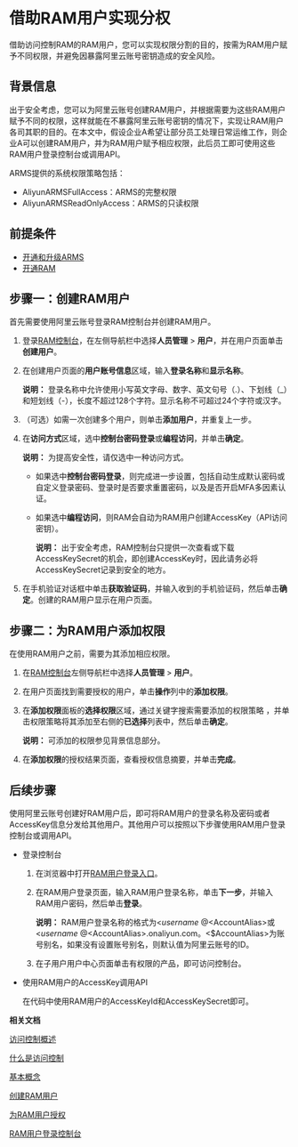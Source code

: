 # 借助RAM用户实现分权

借助访问控制RAM的RAM用户，您可以实现权限分割的目的，按需为RAM用户赋予不同权限，并避免因暴露阿里云账号密钥造成的安全风险。

## 背景信息

出于安全考虑，您可以为阿里云账号创建RAM用户，并根据需要为这些RAM用户赋予不同的权限，这样就能在不暴露阿里云账号密钥的情况下，实现让RAM用户各司其职的目的。在本文中，假设企业A希望让部分员工处理日常运维工作，则企业A可以创建RAM用户，并为RAM用户赋予相应权限，此后员工即可使用这些RAM用户登录控制台或调用API。

ARMS提供的系统权限策略包括：

-   AliyunARMSFullAccess：ARMS的完整权限
-   AliyunARMSReadOnlyAccess：ARMS的只读权限

## 前提条件

-   [开通和升级ARMS](/intl.zh-CN/快速入门/开通和升级ARMS.md)
-   [开通RAM](/intl.zh-CN/产品定价/计费方法.md)

## 步骤一：创建RAM用户

首先需要使用阿里云账号登录RAM控制台并创建RAM用户。

1.  登录[RAM控制台](http://ram.console.aliyun.com)，在左侧导航栏中选择**人员管理** \> **用户**，并在用户页面单击**创建用户**。
2.  在创建用户页面的**用户账号信息**区域，输入**登录名称**和**显示名称**。

    **说明：** 登录名称中允许使用小写英文字母、数字、英文句号（.）、下划线（\_）和短划线（-），长度不超过128个字符。显示名称不可超过24个字符或汉字。

3.  （可选）如需一次创建多个用户，则单击**添加用户**，并重复上一步。
4.  在**访问方式**区域，选中**控制台密码登录**或**编程访问**，并单击**确定**。

    **说明：** 为提高安全性，请仅选中一种访问方式。

    -   如果选中**控制台密码登录**，则完成进一步设置，包括自动生成默认密码或自定义登录密码、登录时是否要求重置密码，以及是否开启MFA多因素认证。
    -   如果选中**编程访问**，则RAM会自动为RAM用户创建AccessKey（API访问密钥）。

        **说明：** 出于安全考虑，RAM控制台只提供一次查看或下载AccessKeySecret的机会，即创建AccessKey时，因此请务必将AccessKeySecret记录到安全的地方。

5.  在手机验证对话框中单击**获取验证码**，并输入收到的手机验证码，然后单击**确定**。创建的RAM用户显示在用户页面。

## 步骤二：为RAM用户添加权限

在使用RAM用户之前，需要为其添加相应权限。

1.  在[RAM控制台](http://ram.console.aliyun.com)左侧导航栏中选择**人员管理** \> **用户**。
2.  在用户页面找到需要授权的用户，单击**操作**列中的**添加权限**。
3.  在**添加权限**面板的**选择权限**区域，通过关键字搜索需要添加的权限策略 ，并单击权限策略将其添加至右侧的**已选择**列表中，然后单击**确定**。

    **说明：** 可添加的权限参见背景信息部分。

4.  在**添加权限**的授权结果页面，查看授权信息摘要，并单击**完成**。

## 后续步骤

使用阿里云账号创建好RAM用户后，即可将RAM用户的登录名称及密码或者AccessKey信息分发给其他用户。其他用户可以按照以下步骤使用RAM用户登录控制台或调用API。

-   登录控制台
    1.  在浏览器中打开[RAM用户登录入口](https://signin.aliyun.com/login.htm)。
    2.  在RAM用户登录页面，输入RAM用户登录名称，单击**下一步**，并输入RAM用户密码，然后单击**登录**。

        **说明：** RAM用户登录名称的格式为<$username\>@<$AccountAlias\>或<$username\>@<$AccountAlias\>.onaliyun.com。<$AccountAlias\>为账号别名，如果没有设置账号别名，则默认值为阿里云账号的ID。

    3.  在子用户用户中心页面单击有权限的产品，即可访问控制台。
-   使用RAM用户的AccessKey调用API

    在代码中使用RAM用户的AccessKeyId和AccessKeySecret即可。


**相关文档**  


[访问控制概述](/intl.zh-CN/访问控制/访问控制概述.md)

[什么是访问控制](/intl.zh-CN/产品简介/什么是访问控制.md)

[基本概念](/intl.zh-CN/产品简介/基本概念.md)

[创建RAM用户](/intl.zh-CN/用户管理/创建RAM用户.md)

[为RAM用户授权](/intl.zh-CN/用户管理/为RAM用户授权.md)

[RAM用户登录控制台](/intl.zh-CN/用户管理/RAM用户登录控制台.md)

